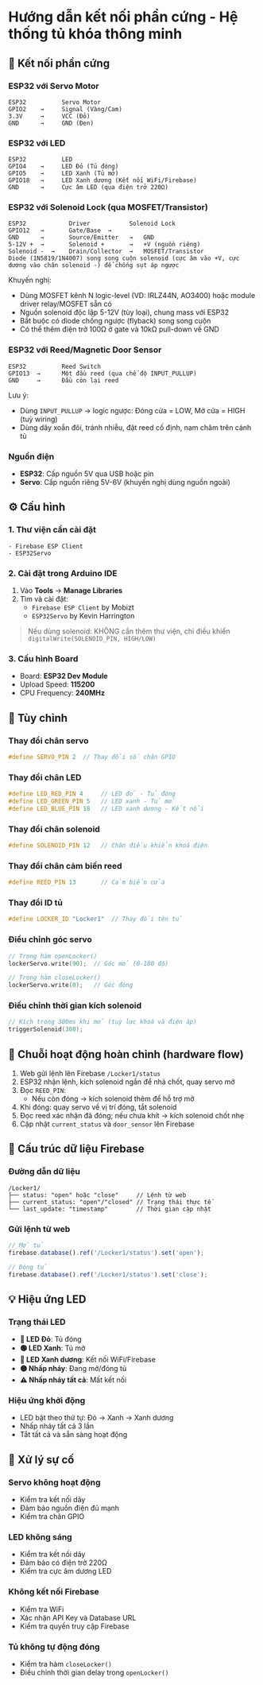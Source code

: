 # Hướng dẫn kết nối phần cứng - Hệ thống tủ khóa thông minh

## 🔌 Kết nối phần cứng

### ESP32 với Servo Motor
```
ESP32          Servo Motor
GPIO2    →     Signal (Vàng/Cam)
3.3V     →     VCC (Đỏ)
GND      →     GND (Đen)
```

### ESP32 với LED
```
ESP32          LED
GPIO4    →     LED Đỏ (Tủ đóng)
GPIO5    →     LED Xanh (Tủ mở)
GPIO18   →     LED Xanh dương (Kết nối WiFi/Firebase)
GND      →     Cực âm LED (qua điện trở 220Ω)
```

### ESP32 với Solenoid Lock (qua MOSFET/Transistor)
```
ESP32            Driver           Solenoid Lock
GPIO12   →       Gate/Base  →     
GND      →       Source/Emitter   →   GND
5-12V +  →       Solenoid +       →   +V (nguồn riêng)
Solenoid -  →    Drain/Collector  →   MOSFET/Transistor
Diode (1N5819/1N4007) song song cuộn solenoid (cực âm vào +V, cực dương vào chân solenoid -) để chống sụt áp ngược
```

Khuyến nghị:
- Dùng MOSFET kênh N logic-level (VD: IRLZ44N, AO3400) hoặc module driver relay/MOSFET sẵn có
- Nguồn solenoid độc lập 5-12V (tùy loại), chung mass với ESP32
- Bắt buộc có diode chống ngược (flyback) song song cuộn
- Có thể thêm điện trở 100Ω ở gate và 10kΩ pull-down về GND

### ESP32 với Reed/Magnetic Door Sensor
```
ESP32          Reed Switch
GPIO13  →      Một đầu reed (qua chế độ INPUT_PULLUP)
GND     →      Đầu còn lại reed
```

Lưu ý:
- Dùng `INPUT_PULLUP` → logic ngược: Đóng cửa = LOW, Mở cửa = HIGH (tuỳ wiring)
- Dùng dây xoắn đôi, tránh nhiễu, đặt reed cố định, nam châm trên cánh tủ

### Nguồn điện
- **ESP32**: Cấp nguồn 5V qua USB hoặc pin
- **Servo**: Cấp nguồn riêng 5V-6V (khuyến nghị dùng nguồn ngoài)

## ⚙️ Cấu hình

### 1. Thư viện cần cài đặt
```
- Firebase ESP Client
- ESP32Servo
```

### 2. Cài đặt trong Arduino IDE
1. Vào **Tools** → **Manage Libraries**
2. Tìm và cài đặt:
   - `Firebase ESP Client` by Mobizt
   - `ESP32Servo` by Kevin Harrington
  
> Nếu dùng solenoid: KHÔNG cần thêm thư viện, chỉ điều khiển `digitalWrite(SOLENOID_PIN, HIGH/LOW)`

### 3. Cấu hình Board
- Board: **ESP32 Dev Module**
- Upload Speed: **115200**
- CPU Frequency: **240MHz**

## 🔧 Tùy chỉnh

### Thay đổi chân servo
```cpp
#define SERVO_PIN 2  // Thay đổi số chân GPIO
```

### Thay đổi chân LED
```cpp
#define LED_RED_PIN 4     // LED đỏ - Tủ đóng
#define LED_GREEN_PIN 5   // LED xanh - Tủ mở
#define LED_BLUE_PIN 18   // LED xanh dương - Kết nối
```

### Thay đổi chân solenoid
```cpp
#define SOLENOID_PIN 12   // Chân điều khiển khoá điện
```

### Thay đổi chân cảm biến reed
```cpp
#define REED_PIN 13       // Cảm biến cửa
```

### Thay đổi ID tủ
```cpp
#define LOCKER_ID "Locker1"  // Thay đổi tên tủ
```

### Điều chỉnh góc servo
```cpp
// Trong hàm openLocker()
lockerServo.write(90);  // Góc mở (0-180 độ)

// Trong hàm closeLocker()  
lockerServo.write(0);   // Góc đóng
```

### Điều chỉnh thời gian kích solenoid
```cpp
// Kích trong 300ms khi mở (tuỳ lực khoá và điện áp)
triggerSolenoid(300);
```

## 🔁 Chuỗi hoạt động hoàn chỉnh (hardware flow)

1. Web gửi lệnh lên Firebase `/Locker1/status`
2. ESP32 nhận lệnh, kích solenoid ngắn để nhả chốt, quay servo mở
3. Đọc `REED_PIN`:
   - Nếu còn đóng → kích solenoid thêm để hỗ trợ mở
4. Khi đóng: quay servo về vị trí đóng, tắt solenoid
5. Đọc reed xác nhận đã đóng; nếu chưa khít → kích solenoid chốt nhẹ
6. Cập nhật `current_status` và `door_sensor` lên Firebase

## 📱 Cấu trúc dữ liệu Firebase

### Đường dẫn dữ liệu
```
/Locker1/
├── status: "open" hoặc "close"     // Lệnh từ web
├── current_status: "open"/"closed" // Trạng thái thực tế
└── last_update: "timestamp"        // Thời gian cập nhật
```

### Gửi lệnh từ web
```javascript
// Mở tủ
firebase.database().ref('/Locker1/status').set('open');

// Đóng tủ  
firebase.database().ref('/Locker1/status').set('close');
```

## 💡 Hiệu ứng LED

### Trạng thái LED
- **🔴 LED Đỏ**: Tủ đóng
- **🟢 LED Xanh**: Tủ mở  
- **🔵 LED Xanh dương**: Kết nối WiFi/Firebase
- **🟡 Nhấp nháy**: Đang mở/đóng tủ
- **⚠️ Nhấp nháy tất cả**: Mất kết nối

### Hiệu ứng khởi động
- LED bật theo thứ tự: Đỏ → Xanh → Xanh dương
- Nhấp nháy tất cả 3 lần
- Tắt tất cả và sẵn sàng hoạt động

## 🚨 Xử lý sự cố

### Servo không hoạt động
- Kiểm tra kết nối dây
- Đảm bảo nguồn điện đủ mạnh
- Kiểm tra chân GPIO

### LED không sáng
- Kiểm tra kết nối dây
- Đảm bảo có điện trở 220Ω
- Kiểm tra cực âm dương LED

### Không kết nối Firebase
- Kiểm tra WiFi
- Xác nhận API Key và Database URL
- Kiểm tra quyền truy cập Firebase

### Tủ không tự động đóng
- Kiểm tra hàm `closeLocker()`
- Điều chỉnh thời gian delay trong `openLocker()`
